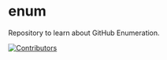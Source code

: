 # enum
Repository to learn about GitHub Enumeration.








































































































































































[![Contributors](https://img.shields.io/badge/Contributors-3-brightgreen)](https://github.com/EurydiceCorp/enum/graphs/contributors)
